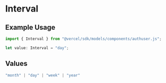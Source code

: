 # Interval

## Example Usage

```typescript
import { Interval } from "@vercel/sdk/models/components/authuser.js";

let value: Interval = "day";
```

## Values

```typescript
"month" | "day" | "week" | "year"
```